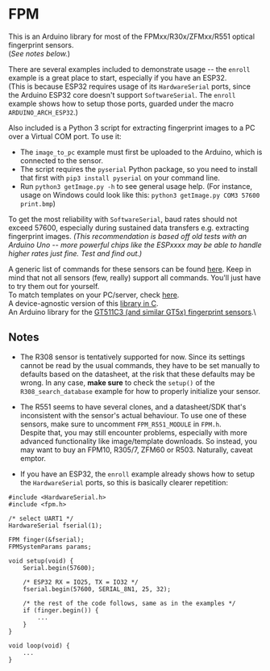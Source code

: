 # FPM
This is an Arduino library for most of the FPMxx/R30x/ZFMxx/R551 optical fingerprint sensors.\
(*See notes below.*)

There are several examples included to demonstrate usage -- the `enroll` example is a great place to start, especially if you have an ESP32.\
(This is because ESP32 requires usage of its `HardwareSerial` ports, since the Arduino ESP32 core doesn't support `SoftwareSerial`. The `enroll` example shows how to setup those ports, guarded under the macro `ARDUINO_ARCH_ESP32`.)

Also included is a Python 3 script for extracting fingerprint images to a PC over a Virtual COM port. To use it:
- The `image_to_pc` example must first be uploaded to the Arduino, which is connected to the sensor. 
- The script requires the `pyserial` Python package, so you need to install that first with `pip3 install pyserial` on your command line.
- Run `python3 getImage.py -h` to see general usage help. (For instance, usage on Windows could look like this: `python3 getImage.py COM3 57600 print.bmp`)

To get the most reliability with `SoftwareSerial`, baud rates should not exceed 57600, especially during sustained data transfers e.g. extracting fingerprint images. *(This recommendation is based off old tests with an Arduino Uno -- more powerful chips like the ESPxxxx may be able to handle higher rates just fine. Test and find out.)*

A generic list of commands for these sensors can be found [here](https://usermanual.wiki/Document/Fingerprintusermanual.1754127921/view). Keep in mind that not all sensors (few, really) support all commands. You'll just have to try them out for yourself.\
To match templates on your PC/server, check [here](https://github.com/brianrho/fpmatch).\
A device-agnostic version of this [library in C](https://github.com/brianrho/FPM-C).\
An Arduino library for the [GT511C3 (and similar GT5x) fingerprint sensors](https://github.com/brianrho/GT5X).\


## Notes
* The R308 sensor is tentatively supported for now. Since its settings cannot be read by the usual commands, they have to be set manually to defaults based on the datasheet, at the risk that these defaults may be wrong. In any case, **make sure** to check the `setup()` of the `R308_search_database` example for how to properly initialize your sensor.

* The R551 seems to have several clones, and a datasheet/SDK that's inconsistent with the sensor's actual behaviour. To use one of these sensors, make sure to uncomment `FPM_R551_MODULE` in `FPM.h`.\
Despite that, you may still encounter problems, especially with more advanced functionality like image/template downloads. So instead, you may want to buy an FPM10, R305/7, ZFM60 or R503. Naturally, caveat emptor.

* If you have an ESP32, the `enroll` example already shows how to setup the `HardwareSerial` ports, so this is basically clearer repetition:

```c_cpp
#include <HardwareSerial.h>
#include <fpm.h>

/* select UART1 */
HardwareSerial fserial(1);

FPM finger(&fserial);
FPMSystemParams params;

void setup(void) {
    Serial.begin(57600);
    
    /* ESP32 RX = IO25, TX = IO32 */
    fserial.begin(57600, SERIAL_8N1, 25, 32);
    
    /* the rest of the code follows, same as in the examples */
    if (finger.begin()) {
        ...
    }
}

void loop(void) {
    ...
}

```
